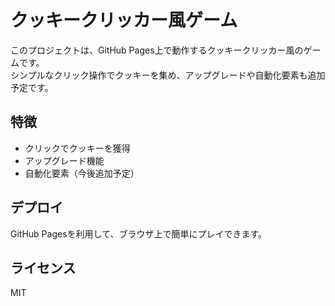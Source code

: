 # クッキークリッカー風ゲーム

このプロジェクトは、GitHub Pages上で動作するクッキークリッカー風のゲームです。  
シンプルなクリック操作でクッキーを集め、アップグレードや自動化要素も追加予定です。

## 特徴
- クリックでクッキーを獲得
- アップグレード機能
- 自動化要素（今後追加予定）

## デプロイ
GitHub Pagesを利用して、ブラウザ上で簡単にプレイできます。

## ライセンス
MIT